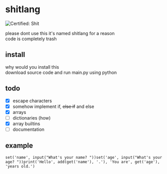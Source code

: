 # shitlang

![Certified: Shit](https://img.shields.io/badge/Certified-Shit-success)

please dont use this it's named shitlang for a reason  
code is completely trash

## install
why would you install this  
download source code and run main.py using python

## todo
- [x] escape characters
- [x] somehow implement if, ~~else if~~ and else
- [x] arrays
- [ ] dictionaries (how)
- [x] array builtins
- [ ] documentation

## example
```
set('name', input("What's your name? "))set('age', input("What's your age? "))print('Hello', add(get('name'), '.'), 'You are', get('age'), 'years old.')
```
